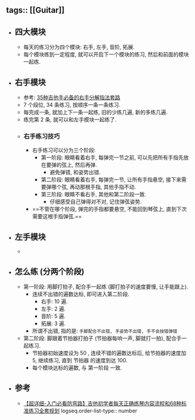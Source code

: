tags:: [[Guitar]]
---

- ## 四大模块
	- 每天的练习分为四个模块: 右手, 左手, 音阶, 拓展.
	- 每个模块练到一定程度, 就可以开启下一个模块的练习, 然后和前面的模块一起练.
- ## 右手模块
	- 参考: [35种吉他手必备的右手分解指法套路](https://www.bilibili.com/video/BV1934y1h7zt?vd_source=f1fbb083ddef12dcff3388779faac201)
	- 7 个段位, 34 条练习, 按顺序一条一条练习.
	- 每完成一条, 就加上下一条一起练, 旧的少练几遍, 新的多练几遍.
	- 练完第 2 条, 就可以和左手模块一起练了.
	- ### 右手练习技巧
		- 右手练习可以分为三个阶段:
			- 第一阶段: 眼睛看着右手, 每弹完一节之前, 可以先把所有手指先放在要弹的弦上, 然后再弹.
				- 避免弹错, 和姿势出错.
			- 第二阶段: 眼睛看着右手, 每弹完一节, 让所有手指悬空, 接下来需要弹哪个弦, 再动那根手指, 其他手指不动.
			- 第三阶段: 眼睛不看右手, 其他和第二阶段一致.
				- 仔细感受自己弹得对不对, 记住弹弦姿势.
		- ==不管在哪个阶段, 弹完的手指都要悬空, 不能回到琴弦上, 直到下次需要这根手指弹弦.==
- ## 左手模块
	-
- ## 怎么练 (分两个阶段)
	- 第一阶段: 用脚打拍子, 配合手一起练 (脚打拍子的速度要慢, 让手能跟上).
		- 连续不出错的遍数达标, 即可进入第二阶段.
			- 右手: 10 遍.
			- 左手: 2 遍.
			- 音阶: 5 遍.
			- 拓展: 3 遍.
		- 所谓不出错, 指的是: `手脚配合不出错, 手姿势不出错, 手不会按错弹错`
	- 第二阶段: 脚跟着节拍器打拍子 (节拍器每响一声, 脚就打一拍), 配合手一起练习.
		- 节拍器初始速度设为 50 , 连续不错的遍数达标后, 给节拍器的速度加 5, 继续练习, 直到 节拍器 的速度到达 100.
		- 每个模块达标的遍数, 与 第一阶段 一致.
- ## 参考
	- [【超详细-入门必看防弯路】吉他初学者每天正确练琴内容流程和68种标准练习全套规划](https://www.bilibili.com/video/BV1rS4y1J7TS?vd_source=f1fbb083ddef12dcff3388779faac201)
	  logseq.order-list-type:: number